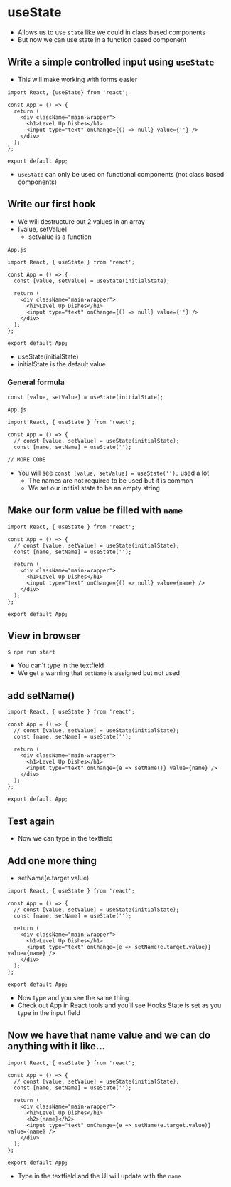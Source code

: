 # useState
* Allows us to use `state` like we could in class based components
* But now we can use state in a function based component

## Write a simple controlled input using `useState`
* This will make working with forms easier

```
import React, {useState} from 'react';

const App = () => {
  return (
    <div className="main-wrapper">
      <h1>Level Up Dishes</h1>
      <input type="text" onChange={() => null} value={''} />
    </div>
  );
};

export default App;
```

* `useState` can only be used on functional components (not class based components)

## Write our first hook
* We will destructure out 2 values in an array 
* [value, setValue]
    - setValue is a function

`App.js`

```
import React, { useState } from 'react';

const App = () => {
  const [value, setValue] = useState(initialState);

  return (
    <div className="main-wrapper">
      <h1>Level Up Dishes</h1>
      <input type="text" onChange={() => null} value={''} />
    </div>
  );
};

export default App;
```

* useState(initialState)
*   initialState is the default value

### General formula
`const [value, setValue] = useState(initialState);`

`App.js`

```
import React, { useState } from 'react';

const App = () => {
  // const [value, setValue] = useState(initialState);
  const [name, setName] = useState('');

// MORE CODE
```

* You will see `const [value, setValue] = useState('');` used a lot
    - The names are not required to be used but it is common
    - We set our intitial state to be an empty string

## Make our form value be filled with `name`
```
import React, { useState } from 'react';

const App = () => {
  // const [value, setValue] = useState(initialState);
  const [name, setName] = useState('');

  return (
    <div className="main-wrapper">
      <h1>Level Up Dishes</h1>
      <input type="text" onChange={() => null} value={name} />
    </div>
  );
};

export default App;
```

## View in browser
`$ npm run start`

* You can't type in the textfield
* We get a warning that `setName` is assigned but not used

## add setName()
```
import React, { useState } from 'react';

const App = () => {
  // const [value, setValue] = useState(initialState);
  const [name, setName] = useState('');

  return (
    <div className="main-wrapper">
      <h1>Level Up Dishes</h1>
      <input type="text" onChange={e => setName()} value={name} />
    </div>
  );
};

export default App;
```

## Test again
* Now we can type in the textfield

## Add one more thing
* setName(e.target.value)

```
import React, { useState } from 'react';

const App = () => {
  // const [value, setValue] = useState(initialState);
  const [name, setName] = useState('');

  return (
    <div className="main-wrapper">
      <h1>Level Up Dishes</h1>
      <input type="text" onChange={e => setName(e.target.value)} value={name} />
    </div>
  );
};

export default App;
```

* Now type and you see the same thing
* Check out App in React tools and you'll see Hooks State is set as you type in the input field

## Now we have that name value and we can do anything with it like...
```
import React, { useState } from 'react';

const App = () => {
  // const [value, setValue] = useState(initialState);
  const [name, setName] = useState('');

  return (
    <div className="main-wrapper">
      <h1>Level Up Dishes</h1>
      <h2>{name}</h2>
      <input type="text" onChange={e => setName(e.target.value)} value={name} />
    </div>
  );
};

export default App;
```

* Type in the textfield and the UI will update with the `name`
